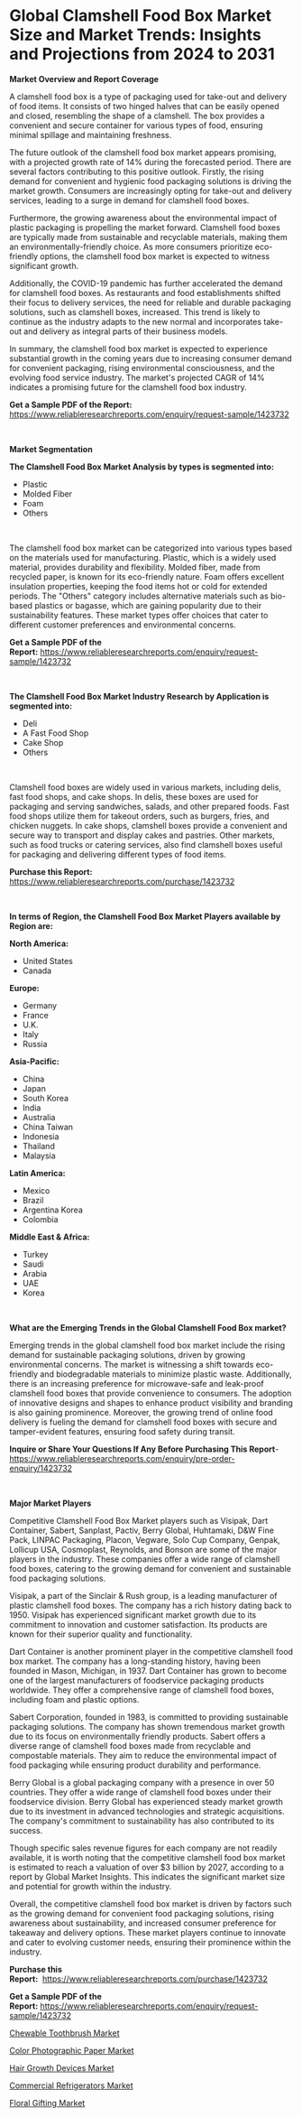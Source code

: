 <p><h1>Global Clamshell Food Box Market Size and Market Trends: Insights and Projections from 2024 to 2031</h1></p><p><strong>Market Overview and Report Coverage</strong></p>
<p><p>A clamshell food box is a type of packaging used for take-out and delivery of food items. It consists of two hinged halves that can be easily opened and closed, resembling the shape of a clamshell. The box provides a convenient and secure container for various types of food, ensuring minimal spillage and maintaining freshness.</p><p>The future outlook of the clamshell food box market appears promising, with a projected growth rate of 14% during the forecasted period. There are several factors contributing to this positive outlook. Firstly, the rising demand for convenient and hygienic food packaging solutions is driving the market growth. Consumers are increasingly opting for take-out and delivery services, leading to a surge in demand for clamshell food boxes.</p><p>Furthermore, the growing awareness about the environmental impact of plastic packaging is propelling the market forward. Clamshell food boxes are typically made from sustainable and recyclable materials, making them an environmentally-friendly choice. As more consumers prioritize eco-friendly options, the clamshell food box market is expected to witness significant growth.</p><p>Additionally, the COVID-19 pandemic has further accelerated the demand for clamshell food boxes. As restaurants and food establishments shifted their focus to delivery services, the need for reliable and durable packaging solutions, such as clamshell boxes, increased. This trend is likely to continue as the industry adapts to the new normal and incorporates take-out and delivery as integral parts of their business models.</p><p>In summary, the clamshell food box market is expected to experience substantial growth in the coming years due to increasing consumer demand for convenient packaging, rising environmental consciousness, and the evolving food service industry. The market's projected CAGR of 14% indicates a promising future for the clamshell food box industry.</p></p>
<p><strong>Get a Sample PDF of the Report:</strong> <a href="https://www.reliableresearchreports.com/enquiry/request-sample/1423732">https://www.reliableresearchreports.com/enquiry/request-sample/1423732</a></p>
<p>&nbsp;</p>
<p><strong>Market Segmentation</strong></p>
<p><strong>The Clamshell Food Box Market Analysis by types is segmented into:</strong></p>
<p><ul><li>Plastic</li><li>Molded Fiber</li><li>Foam</li><li>Others</li></ul></p>
<p>&nbsp;</p>
<p><p>The clamshell food box market can be categorized into various types based on the materials used for manufacturing. Plastic, which is a widely used material, provides durability and flexibility. Molded fiber, made from recycled paper, is known for its eco-friendly nature. Foam offers excellent insulation properties, keeping the food items hot or cold for extended periods. The "Others" category includes alternative materials such as bio-based plastics or bagasse, which are gaining popularity due to their sustainability features. These market types offer choices that cater to different customer preferences and environmental concerns.</p></p>
<p><strong>Get a Sample PDF of the Report:</strong>&nbsp;<a href="https://www.reliableresearchreports.com/enquiry/request-sample/1423732">https://www.reliableresearchreports.com/enquiry/request-sample/1423732</a></p>
<p>&nbsp;</p>
<p><strong>The Clamshell Food Box Market Industry Research by Application is segmented into:</strong></p>
<p><ul><li>Deli</li><li>A Fast Food Shop</li><li>Cake Shop</li><li>Others</li></ul></p>
<p>&nbsp;</p>
<p><p>Clamshell food boxes are widely used in various markets, including delis, fast food shops, and cake shops. In delis, these boxes are used for packaging and serving sandwiches, salads, and other prepared foods. Fast food shops utilize them for takeout orders, such as burgers, fries, and chicken nuggets. In cake shops, clamshell boxes provide a convenient and secure way to transport and display cakes and pastries. Other markets, such as food trucks or catering services, also find clamshell boxes useful for packaging and delivering different types of food items.</p></p>
<p><strong>Purchase this Report:</strong>&nbsp; <a href="https://www.reliableresearchreports.com/purchase/1423732">https://www.reliableresearchreports.com/purchase/1423732</a></p>
<p>&nbsp;</p>
<p><strong>In terms of Region, the Clamshell Food Box Market Players available by Region are:</strong></p>
<p>
    <p> <strong> North America: </strong>
        <ul>
            <li>United States</li>
            <li>Canada</li>
        </ul>
        </p> 
    <p> <strong> Europe: </strong>
        <ul>
            <li>Germany</li>
            <li>France</li>
            <li>U.K.</li>
            <li>Italy</li>
            <li>Russia</li>
        </ul>
        </p> 
    <p> <strong> Asia-Pacific: </strong>
        <ul>
            <li>China</li>
            <li>Japan</li>
            <li>South Korea</li>
            <li>India</li>
            <li>Australia</li>
            <li>China Taiwan</li>
            <li>Indonesia</li>
            <li>Thailand</li>
            <li>Malaysia</li>
        </ul>
        </p> 
    <p> <strong> Latin America: </strong>
        <ul>
            <li>Mexico</li>
            <li>Brazil</li>
            <li>Argentina Korea</li>
            <li>Colombia</li>
        </ul>
        </p> 
    <p> <strong> Middle East & Africa: </strong>
        <ul>
            <li>Turkey</li>
            <li>Saudi</li>
            <li>Arabia</li>
            <li>UAE</li>
            <li>Korea</li>
        </ul>
    </p>
    </p>
<p>&nbsp;</p>
<p><strong>What are the Emerging Trends in the Global Clamshell Food Box market?</strong></p>
<p><p>Emerging trends in the global clamshell food box market include the rising demand for sustainable packaging solutions, driven by growing environmental concerns. The market is witnessing a shift towards eco-friendly and biodegradable materials to minimize plastic waste. Additionally, there is an increasing preference for microwave-safe and leak-proof clamshell food boxes that provide convenience to consumers. The adoption of innovative designs and shapes to enhance product visibility and branding is also gaining prominence. Moreover, the growing trend of online food delivery is fueling the demand for clamshell food boxes with secure and tamper-evident features, ensuring food safety during transit.</p></p>
<p><strong>Inquire or Share Your Questions If Any Before Purchasing This Report</strong>- <a href="https://www.reliableresearchreports.com/enquiry/pre-order-enquiry/1423732">https://www.reliableresearchreports.com/enquiry/pre-order-enquiry/1423732</a></p>
<p>&nbsp;</p>
<p><strong>Major Market Players</strong></p>
<p><p>Competitive Clamshell Food Box Market players such as Visipak, Dart Container, Sabert, Sanplast, Pactiv, Berry Global, Huhtamaki, D&W Fine Pack, LINPAC Packaging, Placon, Vegware, Solo Cup Company, Genpak, Lollicup USA, Cosmoplast, Reynolds, and Bonson are some of the major players in the industry. These companies offer a wide range of clamshell food boxes, catering to the growing demand for convenient and sustainable food packaging solutions.</p><p> </p><p>Visipak, a part of the Sinclair & Rush group, is a leading manufacturer of plastic clamshell food boxes. The company has a rich history dating back to 1950. Visipak has experienced significant market growth due to its commitment to innovation and customer satisfaction. Its products are known for their superior quality and functionality.</p><p>Dart Container is another prominent player in the competitive clamshell food box market. The company has a long-standing history, having been founded in Mason, Michigan, in 1937. Dart Container has grown to become one of the largest manufacturers of foodservice packaging products worldwide. They offer a comprehensive range of clamshell food boxes, including foam and plastic options.</p><p>Sabert Corporation, founded in 1983, is committed to providing sustainable packaging solutions. The company has shown tremendous market growth due to its focus on environmentally friendly products. Sabert offers a diverse range of clamshell food boxes made from recyclable and compostable materials. They aim to reduce the environmental impact of food packaging while ensuring product durability and performance.</p><p>Berry Global is a global packaging company with a presence in over 50 countries. They offer a wide range of clamshell food boxes under their foodservice division. Berry Global has experienced steady market growth due to its investment in advanced technologies and strategic acquisitions. The company's commitment to sustainability has also contributed to its success.</p><p>Though specific sales revenue figures for each company are not readily available, it is worth noting that the competitive clamshell food box market is estimated to reach a valuation of over $3 billion by 2027, according to a report by Global Market Insights. This indicates the significant market size and potential for growth within the industry.</p><p>Overall, the competitive clamshell food box market is driven by factors such as the growing demand for convenient food packaging solutions, rising awareness about sustainability, and increased consumer preference for takeaway and delivery options. These market players continue to innovate and cater to evolving customer needs, ensuring their prominence within the industry.</p></p>
<p><strong>Purchase this Report:</strong>&nbsp;&nbsp;<a href="https://www.reliableresearchreports.com/purchase/1423732">https://www.reliableresearchreports.com/purchase/1423732</a></p>
<p></p>
<p><strong>Get a Sample PDF of the Report:</strong>&nbsp;<a href="https://www.reliableresearchreports.com/enquiry/request-sample/1423732">https://www.reliableresearchreports.com/enquiry/request-sample/1423732</a></p>
<p><p><a href="https://github.com/sofyaavrova/Market-Research-Report-List-2/blob/main/chewable-toothbrush-market.md">Chewable Toothbrush Market</a></p><p><a href="https://github.com/melchekhinf/Market-Research-Report-List-2/blob/main/color-photographic-paper-market.md">Color Photographic Paper Market</a></p><p><a href="https://github.com/amae102299/Market-Research-Report-List-2/blob/main/hair-growth-devices-market.md">Hair Growth Devices Market</a></p><p><a href="https://github.com/merzlyukov93/Market-Research-Report-List-2/blob/main/commercial-refrigerators-market.md">Commercial Refrigerators Market</a></p><p><a href="https://github.com/sndrkn/Market-Research-Report-List-2/blob/main/floral-gifting-market.md">Floral Gifting Market</a></p></p>